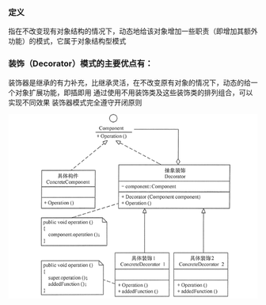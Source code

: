 ### 定义
指在不改变现有对象结构的情况下，动态地给该对象增加一些职责（即增加其额外功能）的模式，它属于对象结构型模式

### 装饰（Decorator）模式的主要优点有：
装饰器是继承的有力补充，比继承灵活，在不改变原有对象的情况下，动态的给一个对象扩展功能，即插即用
通过使用不用装饰类及这些装饰类的排列组合，可以实现不同效果
装饰器模式完全遵守开闭原则

![](../a-imgs/装饰器模式.png)